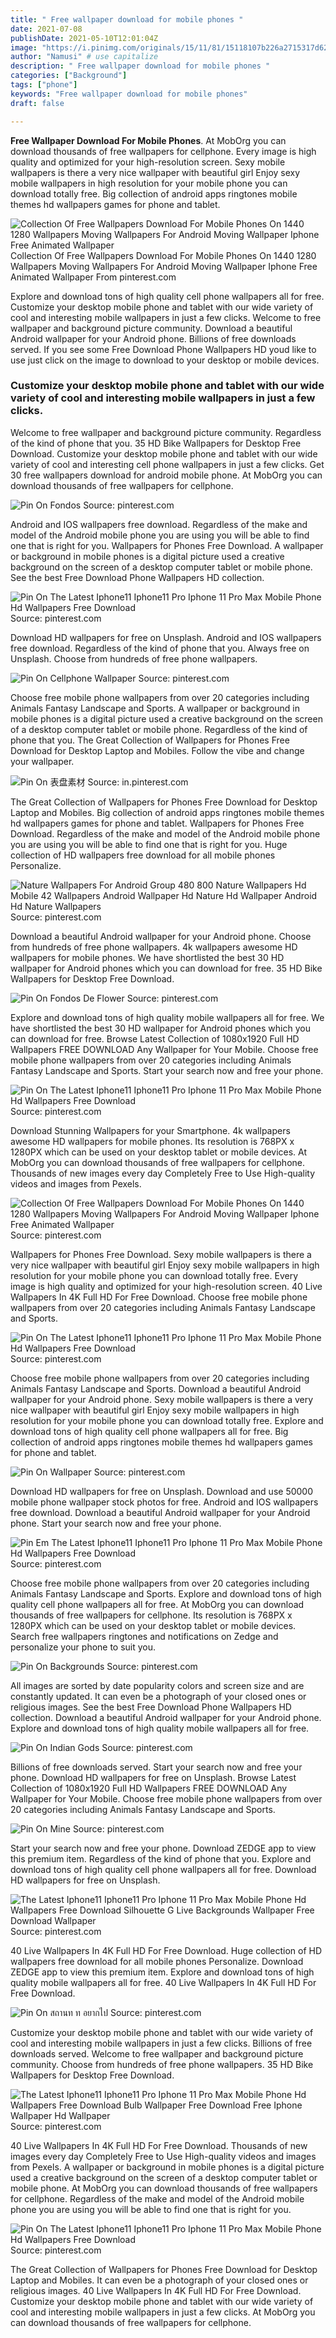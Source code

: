 ```yaml
---
title: " Free wallpaper download for mobile phones "
date: 2021-07-08
publishDate: 2021-05-10T12:01:04Z
image: "https://i.pinimg.com/originals/15/11/81/15118107b226a2715317d62c26a485b6.png"
author: "Namusi" # use capitalize
description: " Free wallpaper download for mobile phones "
categories: ["Background"]
tags: ["phone"]
keywords: "Free wallpaper download for mobile phones"
draft: false

---
```



**Free Wallpaper Download For Mobile Phones**. At MobOrg you can download thousands of free wallpapers for cellphone. Every image is high quality and optimized for your high-resolution screen. Sexy mobile wallpapers is there a very nice wallpaper with beautiful girl Enjoy sexy mobile wallpapers in high resolution for your mobile phone you can download totally free. Big collection of android apps ringtones mobile themes hd wallpapers games for phone and tablet.

![Collection Of Free Wallpapers Download For Mobile Phones On 1440 1280 Wallpapers Moving Wallpapers For Android Moving Wallpaper Iphone Free Animated Wallpaper](https://i.pinimg.com/originals/fe/56/43/fe56437524a954526c1bdd05e2b1e7a8.jpg "Collection Of Free Wallpapers Download For Mobile Phones On 1440 1280 Wallpapers Moving Wallpapers For Android Moving Wallpaper Iphone Free Animated Wallpaper")
Collection Of Free Wallpapers Download For Mobile Phones On 1440 1280 Wallpapers Moving Wallpapers For Android Moving Wallpaper Iphone Free Animated Wallpaper From pinterest.com


Explore and download tons of high quality cell phone wallpapers all for free. Customize your desktop mobile phone and tablet with our wide variety of cool and interesting mobile wallpapers in just a few clicks. Welcome to free wallpaper and background picture community. Download a beautiful Android wallpaper for your Android phone. Billions of free downloads served. If you see some Free Download Phone Wallpapers HD youd like to use just click on the image to download to your desktop or mobile devices.

### Customize your desktop mobile phone and tablet with our wide variety of cool and interesting mobile wallpapers in just a few clicks.

Welcome to free wallpaper and background picture community. Regardless of the kind of phone that you. 35 HD Bike Wallpapers for Desktop Free Download. Customize your desktop mobile phone and tablet with our wide variety of cool and interesting cell phone wallpapers in just a few clicks. Get 30 free wallpapers download for android mobile phone. At MobOrg you can download thousands of free wallpapers for cellphone.


![Pin On Fondos](https://i.pinimg.com/originals/f3/a6/92/f3a692594758dedcbc602730768ff93b.png "Pin On Fondos")
Source: pinterest.com

Android and IOS wallpapers free download. Regardless of the make and model of the Android mobile phone you are using you will be able to find one that is right for you. Wallpapers for Phones Free Download. A wallpaper or background in mobile phones is a digital picture used a creative background on the screen of a desktop computer tablet or mobile phone. See the best Free Download Phone Wallpapers HD collection.

![Pin On The Latest Iphone11 Iphone11 Pro Iphone 11 Pro Max Mobile Phone Hd Wallpapers Free Download](https://i.pinimg.com/originals/08/42/be/0842be58c078bcd0e845bade3b35f10e.png "Pin On The Latest Iphone11 Iphone11 Pro Iphone 11 Pro Max Mobile Phone Hd Wallpapers Free Download")
Source: pinterest.com

Download HD wallpapers for free on Unsplash. Android and IOS wallpapers free download. Regardless of the kind of phone that you. Always free on Unsplash. Choose from hundreds of free phone wallpapers.

![Pin On Cellphone Wallpaper](https://i.pinimg.com/originals/5f/af/20/5faf20b02df31225261ef6a95d6a63c7.jpg "Pin On Cellphone Wallpaper")
Source: pinterest.com

Choose free mobile phone wallpapers from over 20 categories including Animals Fantasy Landscape and Sports. A wallpaper or background in mobile phones is a digital picture used a creative background on the screen of a desktop computer tablet or mobile phone. Regardless of the kind of phone that you. The Great Collection of Wallpapers for Phones Free Download for Desktop Laptop and Mobiles. Follow the vibe and change your wallpaper.

![Pin On 表盘素材](https://i.pinimg.com/736x/8c/aa/9f/8caa9fb768af232516a525f0be5d4c4b.jpg "Pin On 表盘素材")
Source: in.pinterest.com

The Great Collection of Wallpapers for Phones Free Download for Desktop Laptop and Mobiles. Big collection of android apps ringtones mobile themes hd wallpapers games for phone and tablet. Wallpapers for Phones Free Download. Regardless of the make and model of the Android mobile phone you are using you will be able to find one that is right for you. Huge collection of HD wallpapers free download for all mobile phones Personalize.

![Nature Wallpapers For Android Group 480 800 Nature Wallpapers Hd Mobile 42 Wallpapers Android Wallpaper Hd Nature Hd Wallpaper Android Hd Nature Wallpapers](https://i.pinimg.com/originals/d1/b7/3b/d1b73b1d8362d9f9bb7d9c57c6c1348c.jpg "Nature Wallpapers For Android Group 480 800 Nature Wallpapers Hd Mobile 42 Wallpapers Android Wallpaper Hd Nature Hd Wallpaper Android Hd Nature Wallpapers")
Source: pinterest.com

Download a beautiful Android wallpaper for your Android phone. Choose from hundreds of free phone wallpapers. 4k wallpapers awesome HD wallpapers for mobile phones. We have shortlisted the best 30 HD wallpaper for Android phones which you can download for free. 35 HD Bike Wallpapers for Desktop Free Download.

![Pin On Fondos De Flower](https://i.pinimg.com/originals/42/5e/9d/425e9d1632d3ace89f5de58a6f5e6ff1.png "Pin On Fondos De Flower")
Source: pinterest.com

Explore and download tons of high quality mobile wallpapers all for free. We have shortlisted the best 30 HD wallpaper for Android phones which you can download for free. Browse Latest Collection of 1080x1920 Full HD Wallpapers FREE DOWNLOAD Any Wallpaper for Your Mobile. Choose free mobile phone wallpapers from over 20 categories including Animals Fantasy Landscape and Sports. Start your search now and free your phone.

![Pin On The Latest Iphone11 Iphone11 Pro Iphone 11 Pro Max Mobile Phone Hd Wallpapers Free Download](https://i.pinimg.com/originals/dc/6b/46/dc6b46b6775bc6b115af6e9251149b9c.png "Pin On The Latest Iphone11 Iphone11 Pro Iphone 11 Pro Max Mobile Phone Hd Wallpapers Free Download")
Source: pinterest.com

Download Stunning Wallpapers for your Smartphone. 4k wallpapers awesome HD wallpapers for mobile phones. Its resolution is 768PX x 1280PX which can be used on your desktop tablet or mobile devices. At MobOrg you can download thousands of free wallpapers for cellphone. Thousands of new images every day Completely Free to Use High-quality videos and images from Pexels.

![Collection Of Free Wallpapers Download For Mobile Phones On 1440 1280 Wallpapers Moving Wallpapers For Android Moving Wallpaper Iphone Free Animated Wallpaper](https://i.pinimg.com/originals/fe/56/43/fe56437524a954526c1bdd05e2b1e7a8.jpg "Collection Of Free Wallpapers Download For Mobile Phones On 1440 1280 Wallpapers Moving Wallpapers For Android Moving Wallpaper Iphone Free Animated Wallpaper")
Source: pinterest.com

Wallpapers for Phones Free Download. Sexy mobile wallpapers is there a very nice wallpaper with beautiful girl Enjoy sexy mobile wallpapers in high resolution for your mobile phone you can download totally free. Every image is high quality and optimized for your high-resolution screen. 40 Live Wallpapers In 4K Full HD For Free Download. Choose free mobile phone wallpapers from over 20 categories including Animals Fantasy Landscape and Sports.

![Pin On The Latest Iphone11 Iphone11 Pro Iphone 11 Pro Max Mobile Phone Hd Wallpapers Free Download](https://i.pinimg.com/474x/aa/d9/47/aad94733819b4f16060af118a428302a.jpg "Pin On The Latest Iphone11 Iphone11 Pro Iphone 11 Pro Max Mobile Phone Hd Wallpapers Free Download")
Source: pinterest.com

Choose free mobile phone wallpapers from over 20 categories including Animals Fantasy Landscape and Sports. Download a beautiful Android wallpaper for your Android phone. Sexy mobile wallpapers is there a very nice wallpaper with beautiful girl Enjoy sexy mobile wallpapers in high resolution for your mobile phone you can download totally free. Explore and download tons of high quality cell phone wallpapers all for free. Big collection of android apps ringtones mobile themes hd wallpapers games for phone and tablet.

![Pin On Wallpaper](https://i.pinimg.com/originals/0d/43/09/0d43099cff00b6923bfb512060b07cee.jpg "Pin On Wallpaper")
Source: pinterest.com

Download HD wallpapers for free on Unsplash. Download and use 50000 mobile phone wallpaper stock photos for free. Android and IOS wallpapers free download. Download a beautiful Android wallpaper for your Android phone. Start your search now and free your phone.

![Pin Em The Latest Iphone11 Iphone11 Pro Iphone 11 Pro Max Mobile Phone Hd Wallpapers Free Download](https://i.pinimg.com/474x/08/d6/a7/08d6a72882ac334d155a448134988db7.jpg "Pin Em The Latest Iphone11 Iphone11 Pro Iphone 11 Pro Max Mobile Phone Hd Wallpapers Free Download")
Source: pinterest.com

Choose free mobile phone wallpapers from over 20 categories including Animals Fantasy Landscape and Sports. Explore and download tons of high quality cell phone wallpapers all for free. At MobOrg you can download thousands of free wallpapers for cellphone. Its resolution is 768PX x 1280PX which can be used on your desktop tablet or mobile devices. Search free wallpapers ringtones and notifications on Zedge and personalize your phone to suit you.

![Pin On Backgrounds](https://i.pinimg.com/originals/45/a7/34/45a73486c8cf30ab80c2b1e37488ca6d.jpg "Pin On Backgrounds")
Source: pinterest.com

All images are sorted by date popularity colors and screen size and are constantly updated. It can even be a photograph of your closed ones or religious images. See the best Free Download Phone Wallpapers HD collection. Download a beautiful Android wallpaper for your Android phone. Explore and download tons of high quality mobile wallpapers all for free.

![Pin On Indian Gods](https://i.pinimg.com/originals/21/76/0d/21760d3b6db253c4dc8ad448ba68a298.jpg "Pin On Indian Gods")
Source: pinterest.com

Billions of free downloads served. Start your search now and free your phone. Download HD wallpapers for free on Unsplash. Browse Latest Collection of 1080x1920 Full HD Wallpapers FREE DOWNLOAD Any Wallpaper for Your Mobile. Choose free mobile phone wallpapers from over 20 categories including Animals Fantasy Landscape and Sports.

![Pin On Mine](https://i.pinimg.com/originals/f4/cb/e6/f4cbe67ef8d4309a4941f4af17672114.jpg "Pin On Mine")
Source: pinterest.com

Start your search now and free your phone. Download ZEDGE app to view this premium item. Regardless of the kind of phone that you. Explore and download tons of high quality cell phone wallpapers all for free. Download HD wallpapers for free on Unsplash.

![The Latest Iphone11 Iphone11 Pro Iphone 11 Pro Max Mobile Phone Hd Wallpapers Free Download Silhouette G Live Backgrounds Wallpaper Free Download Wallpaper](https://i.pinimg.com/originals/4b/c6/d8/4bc6d87be10a7bb273dd5cb58b1d991a.png "The Latest Iphone11 Iphone11 Pro Iphone 11 Pro Max Mobile Phone Hd Wallpapers Free Download Silhouette G Live Backgrounds Wallpaper Free Download Wallpaper")
Source: pinterest.com

40 Live Wallpapers In 4K Full HD For Free Download. Huge collection of HD wallpapers free download for all mobile phones Personalize. Download ZEDGE app to view this premium item. Explore and download tons of high quality mobile wallpapers all for free. 40 Live Wallpapers In 4K Full HD For Free Download.

![Pin On สถานท ท อยากไป](https://i.pinimg.com/originals/6b/e2/40/6be240a36ba629ccc3b48d6f77027ea8.jpg "Pin On สถานท ท อยากไป")
Source: pinterest.com

Customize your desktop mobile phone and tablet with our wide variety of cool and interesting mobile wallpapers in just a few clicks. Billions of free downloads served. Welcome to free wallpaper and background picture community. Choose from hundreds of free phone wallpapers. 35 HD Bike Wallpapers for Desktop Free Download.

![The Latest Iphone11 Iphone11 Pro Iphone 11 Pro Max Mobile Phone Hd Wallpapers Free Download Bulb Wallpaper Free Download Free Iphone Wallpaper Hd Wallpaper](https://i.pinimg.com/474x/10/81/f4/1081f418d515461598dd1abe3172b2be.jpg "The Latest Iphone11 Iphone11 Pro Iphone 11 Pro Max Mobile Phone Hd Wallpapers Free Download Bulb Wallpaper Free Download Free Iphone Wallpaper Hd Wallpaper")
Source: pinterest.com

40 Live Wallpapers In 4K Full HD For Free Download. Thousands of new images every day Completely Free to Use High-quality videos and images from Pexels. A wallpaper or background in mobile phones is a digital picture used a creative background on the screen of a desktop computer tablet or mobile phone. At MobOrg you can download thousands of free wallpapers for cellphone. Regardless of the make and model of the Android mobile phone you are using you will be able to find one that is right for you.

![Pin On The Latest Iphone11 Iphone11 Pro Iphone 11 Pro Max Mobile Phone Hd Wallpapers Free Download](https://i.pinimg.com/originals/15/11/81/15118107b226a2715317d62c26a485b6.png "Pin On The Latest Iphone11 Iphone11 Pro Iphone 11 Pro Max Mobile Phone Hd Wallpapers Free Download")
Source: pinterest.com

The Great Collection of Wallpapers for Phones Free Download for Desktop Laptop and Mobiles. It can even be a photograph of your closed ones or religious images. 40 Live Wallpapers In 4K Full HD For Free Download. Customize your desktop mobile phone and tablet with our wide variety of cool and interesting mobile wallpapers in just a few clicks. At MobOrg you can download thousands of free wallpapers for cellphone.

